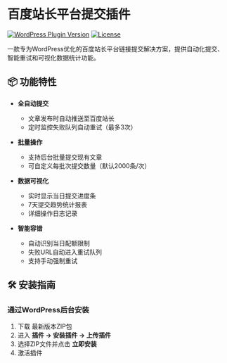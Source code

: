 # 百度站长平台提交插件

[![WordPress Plugin Version](https://img.shields.io/badge/Version-2.2-blue.svg)](https://github.com/yourname/baidu-submitter) 
[![License](https://img.shields.io/badge/License-GPLv3-green.svg)](https://www.gnu.org/licenses/gpl-3.0)

一款专为WordPress优化的百度站长平台链接提交解决方案，提供自动化提交、智能重试和可视化数据统计功能。

## 📦 功能特性

- **全自动提交**  
  - 文章发布时自动推送至百度站长
  - 定时监控失败队列自动重试（最多3次）

- **批量操作**  
  - 支持后台批量提交现有文章
  - 可自定义每批次提交数量（默认2000条/次）

- **数据可视化**  
  - 实时显示当日提交进度条
  - 7天提交趋势统计报表
  - 详细操作日志记录

- **智能容错**  
  - 自动识别当日配额限制
  - 失败URL自动进入重试队列
  - 支持手动强制重试

## 🛠️ 安装指南

### 通过WordPress后台安装
1. 下载 最新版本ZIP包
2. 进入 **插件 → 安装插件 → 上传插件**
3. 选择ZIP文件并点击 **立即安装**
4. 激活插件
